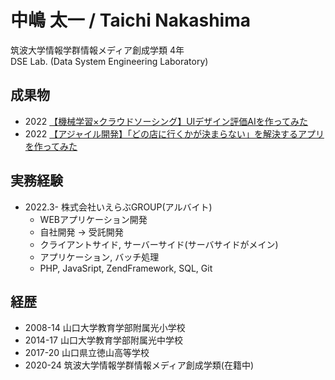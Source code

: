 # 中嶋 太一 / Taichi Nakashima

筑波大学情報学群情報メディア創成学類 4年  
DSE Lab. (Data System Engineering Laboratory)

## 成果物
- 2022 [【機械学習×クラウドソーシング】UIデザイン評価AIを作ってみた](https://zenn.dev/9re_pe/articles/ui-judging-ai)
- 2022 [【アジャイル開発】「どの店に行くかが決まらない」を解決するアプリを作ってみた](https://zenn.dev/9re_pe/articles/agile-meshireco)

## 実務経験
- 2022.3- 株式会社いえらぶGROUP(アルバイト)
  - WEBアプリケーション開発
  - 自社開発 -> 受託開発
  - クライアントサイド, サーバーサイド(サーバサイドがメイン)
  - アプリケーション, バッチ処理
  - PHP, JavaSript, ZendFramework, SQL, Git

## 経歴
- 2008-14 山口大学教育学部附属光小学校
- 2014-17 山口大学教育学部附属光中学校
- 2017-20 山口県立徳山高等学校
- 2020-24 筑波大学情報学群情報メディア創成学類(在籍中)
